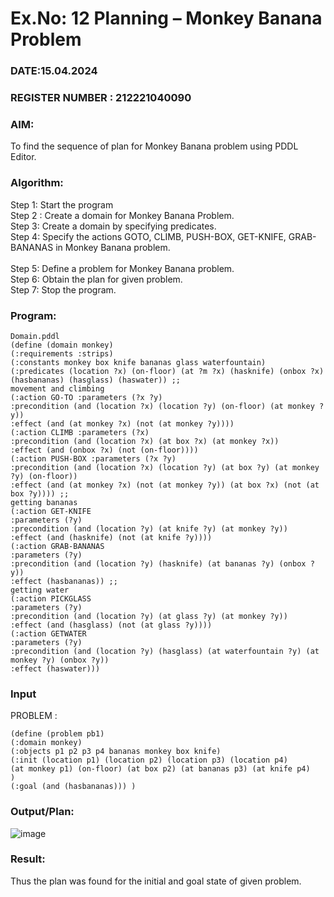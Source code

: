 # Ex.No: 12  Planning –  Monkey Banana Problem
### DATE:15.04.2024                                                                           
### REGISTER NUMBER : 212221040090
### AIM: 
To find the sequence of plan for Monkey Banana problem using PDDL Editor.
###  Algorithm:
Step 1:  Start the program <br> 
Step 2 : Create a domain for Monkey Banana Problem. <br> 
Step 3:  Create a domain by specifying predicates. <br> 
Step 4: Specify the actions GOTO, CLIMB, PUSH-BOX, GET-KNIFE, GRAB-BANANAS in Monkey Banana problem.<br>  
Step 5:   Define a problem for Monkey Banana problem.<br> 
Step 6:  Obtain the plan for given problem.<br> 
Step 7: Stop the program.<br> 
### Program:

```
Domain.pddl 
(define (domain monkey) 
(:requirements :strips) 
(:constants monkey box knife bananas glass waterfountain) 
(:predicates (location ?x) (on-floor) (at ?m ?x) (hasknife) (onbox ?x) 
(hasbananas) (hasglass) (haswater)) ;; 
movement and climbing 
(:action GO-TO :parameters (?x ?y) 
:precondition (and (location ?x) (location ?y) (on-floor) (at monkey ?y)) 
:effect (and (at monkey ?x) (not (at monkey ?y)))) 
(:action CLIMB :parameters (?x) 
:precondition (and (location ?x) (at box ?x) (at monkey ?x)) 
:effect (and (onbox ?x) (not (on-floor)))) 
(:action PUSH-BOX :parameters (?x ?y) 
:precondition (and (location ?x) (location ?y) (at box ?y) (at monkey ?y) (on-floor)) 
:effect (and (at monkey ?x) (not (at monkey ?y)) (at box ?x) (not (at box ?y)))) ;; 
getting bananas 
(:action GET-KNIFE 
:parameters (?y) 
:precondition (and (location ?y) (at knife ?y) (at monkey ?y)) 
:effect (and (hasknife) (not (at knife ?y)))) 
(:action GRAB-BANANAS 
:parameters (?y) 
:precondition (and (location ?y) (hasknife) (at bananas ?y) (onbox ?y))
:effect (hasbananas)) ;; 
getting water 
(:action PICKGLASS 
:parameters (?y) 
:precondition (and (location ?y) (at glass ?y) (at monkey ?y)) 
:effect (and (hasglass) (not (at glass ?y)))) 
(:action GETWATER 
:parameters (?y) 
:precondition (and (location ?y) (hasglass) (at waterfountain ?y) (at monkey ?y) (onbox ?y)) 
:effect (haswater)))
```
### Input 
PROBLEM :
```
(define (problem pb1) 
(:domain monkey) 
(:objects p1 p2 p3 p4 bananas monkey box knife) 
(:init (location p1) (location p2) (location p3) (location p4) 
(at monkey p1) (on-floor) (at box p2) (at bananas p3) (at knife p4) 
) 
(:goal (and (hasbananas))) )
```

### Output/Plan:

![image](https://github.com/Rajesh242004/AI_Lab_2023-24/assets/117814063/554de26e-288d-4dda-a5f9-0d8925218f9c)


### Result:
Thus the plan was found for the initial and goal state of given problem.
